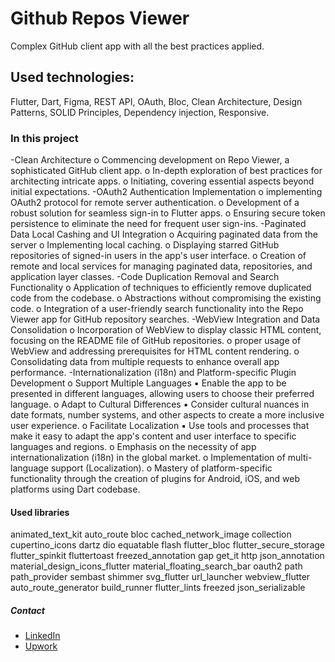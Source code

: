 # Github Repos Viewer

Complex GitHub client app with all the best practices applied.

## Used technologies:

Flutter, Dart, Figma, REST API, OAuth, Bloc, Clean Architecture,
Design Patterns, SOLID Principles, Dependency injection, Responsive.

### In this project

-Clean Architecture
    o Commencing development on Repo Viewer, a sophisticated GitHub client
      app.
    o In-depth exploration of best practices for architecting intricate apps.
    o Initiating, covering essential aspects beyond initial expectations.
-OAuth2 Authentication Implementation
    o implementing OAuth2 protocol for remote server authentication.
    o Development of a robust solution for seamless sign-in to Flutter apps.
    o Ensuring secure token persistence to eliminate the need for frequent user
      sign-ins.
-Paginated Data Local Cashing and UI Integration
    o Acquiring paginated data from the server
    o Implementing local caching.
    o Displaying starred GitHub repositories of signed-in users in the app's user
      interface.
    o Creation of remote and local services for managing paginated data,
      repositories, and application layer classes.
-Code Duplication Removal and Search Functionality
    o Application of techniques to efficiently remove duplicated code from the
      codebase.
    o Abstractions without compromising the existing code.
    o Integration of a user-friendly search functionality into the Repo Viewer app
      for GitHub repository searches.
-WebView Integration and Data Consolidation
    o Incorporation of WebView to display classic HTML content, focusing on the
      README file of GitHub repositories.
    o proper usage of WebView and addressing prerequisites for HTML content
      rendering.
    o Consolidating data from multiple requests to enhance overall app
      performance.
-Internationalization (i18n) and Platform-specific Plugin Development
      o Support Multiple Languages
        ▪ Enable the app to be presented in different languages, allowing users
          to choose their preferred language.
      o Adapt to Cultural Differences
        ▪ Consider cultural nuances in date formats, number systems, and
          other aspects to create a more inclusive user experience.
      o Facilitate Localization
        ▪ Use tools and processes that make it easy to adapt the app's content
          and user interface to specific languages and regions.
      o Emphasis on the necessity of app internationalization (i18n) in the global
        market.
      o Implementation of multi-language support (Localization).
      o Mastery of platform-specific functionality through the creation of plugins for
        Android, iOS, and web platforms using Dart codebase.

#### Used libraries

  animated_text_kit
  auto_route
  bloc
  cached_network_image
  collection
  cupertino_icons
  dartz
  dio
  equatable
  flash
  flutter_bloc
  flutter_secure_storage
  flutter_spinkit
  fluttertoast
  freezed_annotation
  gap
  get_it
  http
  json_annotation
  material_design_icons_flutter
  material_floating_search_bar
  oauth2
  path
  path_provider
  sembast
  shimmer
  svg_flutter
  url_launcher
  webview_flutter
  auto_route_generator
  build_runner
  flutter_lints
  freezed
  json_serializable

##### Contact
- [LinkedIn](https://www.linkedin.com/in/bilalelsayed97/)
- [Upwork](https://www.upwork.com/freelancers/~01029ea233c076dce6)
